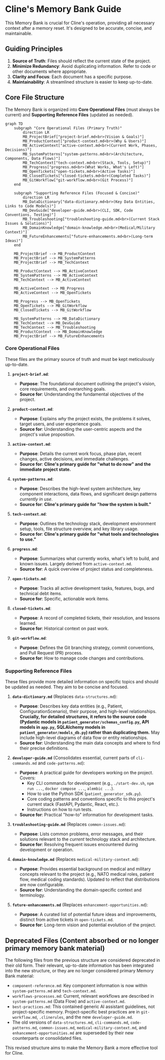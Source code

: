 # Cline's Memory Bank Guide

This Memory Bank is crucial for Cline's operation, providing all necessary context after a memory reset. It's designed to be accurate, concise, and maintainable.

## Guiding Principles

1.  **Source of Truth**: Files should reflect the current state of the project.
2.  **Minimize Redundancy**: Avoid duplicating information. Refer to code or other documents where appropriate.
3.  **Clarity and Focus**: Each document has a specific purpose.
4.  **Maintainability**: A streamlined structure is easier to keep up-to-date.

## Core File Structure

The Memory Bank is organized into **Core Operational Files** (must always be current) and **Supporting Reference Files** (updated as needed).

```mermaid
graph TD
    subgraph "Core Operational Files (Primary Truth)"
        direction LR
        MB_ProjectBrief["project-brief.md<br>(Vision & Goals)"]
        MB_ProductContext["product-context.md<br>(Why & Users)"]
        MB_ActiveContext["active-context.md<br>(Current Work, Phases, Decisions)"]
        MB_SystemPatterns["system-patterns.md<br>(Architecture, Components, Data Flows)"]
        MB_TechContext["tech-context.md<br>(Stack, Tools, Setup)"]
        MB_Progress["progress.md<br>(What Works, What's Left)"]
        MB_OpenTickets["open-tickets.md<br>(Active Tasks)"]
        MB_ClosedTickets["closed-tickets.md<br>(Completed Tasks)"]
        MB_GitWorkflow["git-workflow.md<br>(Git Process)"]
    end

    subgraph "Supporting Reference Files (Focused & Concise)"
        direction LR
        MB_DataDictionary["data-dictionary.md<br>(Key Data Entities, Links to Code Models)"]
        MB_DevGuide["developer-guide.md<br>(CLI, SDK, Code Conventions, Testing)"]
        MB_Troubleshooting["troubleshooting-guide.md<br>(Current Stack Issues & Solutions)"]
        MB_DomainKnowledge["domain-knowledge.md<br>(Medical/Military Context)"]
        MB_FutureEnhancements["future-enhancements.md<br>(Long-term Ideas)"]
    end

    MB_ProjectBrief --> MB_ProductContext
    MB_ProjectBrief --> MB_SystemPatterns
    MB_ProjectBrief --> MB_TechContext

    MB_ProductContext --> MB_ActiveContext
    MB_SystemPatterns --> MB_ActiveContext
    MB_TechContext --> MB_ActiveContext

    MB_ActiveContext --> MB_Progress
    MB_ActiveContext --> MB_OpenTickets

    MB_Progress --> MB_OpenTickets
    MB_OpenTickets --> MB_GitWorkflow
    MB_ClosedTickets --> MB_GitWorkflow

    MB_SystemPatterns --> MB_DataDictionary
    MB_TechContext --> MB_DevGuide
    MB_TechContext --> MB_Troubleshooting
    MB_ProductContext --> MB_DomainKnowledge
    MB_ProjectBrief --> MB_FutureEnhancements
```

### Core Operational Files

These files are the primary source of truth and must be kept meticulously up-to-date.

1.  **`project-brief.md`**:
    *   **Purpose**: The foundational document outlining the project's vision, core requirements, and overarching goals.
    *   **Source for**: Understanding the fundamental objectives of the project.

2.  **`product-context.md`**:
    *   **Purpose**: Explains *why* the project exists, the problems it solves, target users, and user experience goals.
    *   **Source for**: Understanding the user-centric aspects and the project's value proposition.

3.  **`active-context.md`**:
    *   **Purpose**: Details the current work focus, phase plan, recent changes, active decisions, and immediate challenges.
    *   **Source for**: **Cline's primary guide for "what to do now" and the immediate project state.**

4.  **`system-patterns.md`**:
    *   **Purpose**: Describes the high-level system architecture, key component interactions, data flows, and significant design patterns *currently in use*.
    *   **Source for**: **Cline's primary guide for "how the system is built."**

5.  **`tech-context.md`**:
    *   **Purpose**: Outlines the technology stack, development environment setup, tools, file structure overview, and key library usage.
    *   **Source for**: **Cline's primary guide for "what tools and technologies to use."**

6.  **`progress.md`**:
    *   **Purpose**: Summarizes what currently works, what's left to build, and known issues. Largely derived from `active-context.md`.
    *   **Source for**: A quick overview of project status and completeness.

7.  **`open-tickets.md`**:
    *   **Purpose**: Tracks all active development tasks, features, bugs, and technical debt items.
    *   **Source for**: Specific, actionable work items.

8.  **`closed-tickets.md`**:
    *   **Purpose**: A record of completed tickets, their resolution, and lessons learned.
    *   **Source for**: Historical context on past work.

9.  **`git-workflow.md`**:
    *   **Purpose**: Defines the Git branching strategy, commit conventions, and Pull Request (PR) process.
    *   **Source for**: How to manage code changes and contributions.

### Supporting Reference Files

These files provide more detailed information on specific topics and should be updated as needed. They aim to be concise and focused.

1.  **`data-dictionary.md`** (Replaces `data-structures.md`):
    *   **Purpose**: Describes key data entities (e.g., Patient, ConfigurationScenario), their purpose, and high-level relationships. **Crucially, for detailed structures, it refers to the source code (Pydantic models in `patient_generator/schemas_config.py`, API models in `app.py`, SQLAlchemy models in `patient_generator/models_db.py`) rather than duplicating them.** May include high-level diagrams of data flow or entity relationships.
    *   **Source for**: Understanding the main data concepts and where to find their precise definitions.

2.  **`developer-guide.md`** (Consolidates essential, current parts of `cli-commands.md` and `code-patterns.md`):
    *   **Purpose**: A practical guide for developers working on the project. Covers:
        *   Key CLI commands for development (e.g., `./start-dev.sh`, `npm run ...`, `docker compose ...`, `alembic ...`).
        *   How to use the Python SDK (`patient_generator_sdk.py`).
        *   Core coding patterns and conventions specific to *this* project's current stack (FastAPI, Pydantic, React, etc.).
        *   Instructions on how to run tests.
    *   **Source for**: Practical "how-to" information for development tasks.

3.  **`troubleshooting-guide.md`** (Replaces `common-issues.md`):
    *   **Purpose**: Lists common problems, error messages, and their solutions relevant to the *current* technology stack and architecture.
    *   **Source for**: Resolving frequent issues encountered during development or operation.

4.  **`domain-knowledge.md`** (Replaces `medical-military-context.md`):
    *   **Purpose**: Provides essential background on medical and military concepts relevant to the project (e.g., NATO medical roles, patient flow, medical coding standards). Updated to reflect that distributions are now configurable.
    *   **Source for**: Understanding the domain-specific context and terminology.

5.  **`future-enhancements.md`** (Replaces `enhancement-opportunities.md`):
    *   **Purpose**: A curated list of potential future ideas and improvements, distinct from active tickets in `open-tickets.md`.
    *   **Source for**: Long-term vision and potential evolution of the project.

## Deprecated Files (Content absorbed or no longer primary memory bank material)

The following files from the previous structure are considered deprecated in their old form. Their relevant, up-to-date information has been integrated into the new structure, or they are no longer considered primary Memory Bank material:

*   `component-reference.md`: Key component information is now within `system-patterns.md` and `tech-context.md`.
*   `workflows-processes.md`: Current, relevant workflows are described in `system-patterns.md` (Data Flow) and `active-context.md`.
*   `best-practices.md`: This contained generic AI assistant guidelines, not project-specific memory. Project-specific best practices are in `git-workflow.md`, `.clinerules`, and the new `developer-guide.md`.
*   The old versions of `data-structures.md`, `cli-commands.md`, `code-patterns.md`, `common-issues.md`, `medical-military-context.md`, and `enhancement-opportunities.md` are superseded by their new counterparts or consolidated files.

This revised structure aims to make the Memory Bank a more effective tool for Cline.
